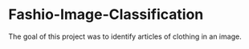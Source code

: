 # Fashio-Image-Classification
The goal of this project was to identify articles of clothing in an image.
